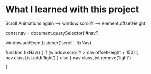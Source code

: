 # What I learned with this project

Scroll Animations again
--> window.scrollY
--> element.offsetHeight

const nav = document.querySelector('#nav')

window.addEventListener('scroll', fixNav)

function fixNav() {
    if (window.scrollY > nav.offsetHeight + 150) {
        nav.classList.add('light')
    } else {
        nav.classList.remove('light')

    }